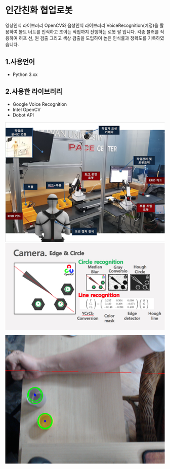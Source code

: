 # 인간친화 협업로봇
영상인식 라이브러리 OpenCV와 음성인식 라이브러리 VoiceRecognition(예정)을 활용하여 볼트 너트를 인식하고 조이는 작업까지 진행하는 로봇 팔 입니다. 각종 블러를 적용하여 허프 선, 원 검출 그리고 색상 검출을 도입하여 높은 인식률과 정확도를 기록하였습니다.

## 1.사용언어
- Python 3.xx

## 2.사용한 라이브러리
- Google Voice Recognition
- Intel OpenCV
- Dobot API

![Alt text](/images/CooperativeRobot.png)
<br>
![Alt text](/images/Recognition.png)
<br>

![Alt text](/images/VideoRecognition.png)
